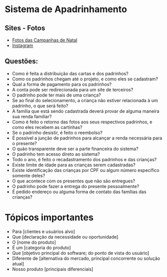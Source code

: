 # Sistema de Apadrinhamento 

## Sites - Fotos
* [Fotos das Campanhas de Natal](https://centroespiritaserapiaoribeiro.com/campanha-de-natal)
* [Instagram](https://www.instagram.com/natal.ceserapiaoribeiro/)

## Questões:
* Como é feita a distribuição das cartas e dos padrinhos?
* Como os padrinhos chegam até o projeto, e como eles se cadastram?
* Qual a forma de pagamento para os padrinhos?
* A conta pode ser redirecionada para um site de terceiros?
* O padrinho pode ter mais de uma criança?
* Se ao final do selecionamento, a criança não estiver relacionada à um padrinho,
o que será feito?
* A família que está sendo cadastrada deverá provar de alguma maneira sua renda
familiar?
* Como é feito o retorno das fotos aos seus respectivos padrinhos, e como eles
recebem as cartinhas?
* Se o padrinho desistir, é feito o reembolso?
* É possível a junção de padrinhos para alcançar a renda necessária para o presente?
* O quão transparente deve ser a parte financeira do sistema?
* O padrinho tem acesso direto ao sistema?
* Todo o ano, é feito o recadastramento dos padrinhos e das crianças?
* Existe limite de idade para as crianças serem cadastradas?
* Existe identificação das crianças por CPF ou algum número específico somente
deles?
* O que acontece com os presentes que não são entregues?
* O padrinho pode fazer a entrega do presente pessoalmente?
* É pedido endereço ou alguma forma de contato das famílias das crianças?

# Tópicos importantes
* Para	[clientes e usuários alvo]
* Que	[declaração da necessidade ou oportunidade]
* O	[nome do produto]
* É um	[categoria do produto]
* Que	[objetivo principal do software; do ponto de vista do usuário]
* Diferente de	[alternativa do mercado, principal concorrente ou solução atual]
* Nosso produto	[principais diferenciais]

